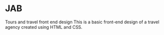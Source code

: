 # JAB
Tours and travel front end design
This is a basic front-end design of a travel agency created using HTML and CSS.
